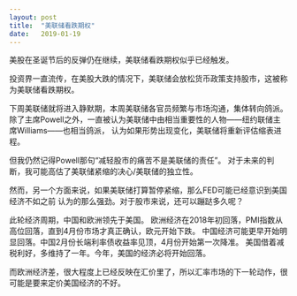 ```yaml
---
layout: post
title:  "美联储看跌期权"
date:   2019-01-19
---
```


美股在圣诞节后的反弹仍在继续，美联储看跌期权似乎已经触发。

投资界一直流传，在美股大跌的情况下，美联储会放松货币政策支持股市，这被称为美联储看跌期权。

下周美联储就将进入静默期，本周美联储各官员频繁与市场沟通，集体转向鸽派。
除了主席Powell之外，一直被认为美联储中由相当重要性的人物——纽约联储主席Williams——也相当鸽派，
认为如果形势出现变化，美联储将重新评估缩表进程。

但我仍然记得Powell那句“减轻股市的痛苦不是美联储的责任”。
对于未来的判断，我可能高估了美联储紧缩的决心/美联储的独立性。

然而，另一个方面来说，如果美联储打算暂停紧缩，那么FED可能已经意识到美国经济不如之前
认为的那么强劲。对于股市来说，还可以蹦跶多久呢？

此轮经济周期，中国和欧洲领先于美国。
欧洲经济在2018年初回落，PMI指数从高位回落，直到4月份市场才真正确认，欧元开始下跌。
中国经济可能更早开始明显回落。中国2月份长端利率债收益率见顶，4月份开始第一次降准。
美国借着减税利好，多维持了一年。今年，美国的经济必将开始回落。

而欧洲经济差，很大程度上已经反映在汇价里了，所以汇率市场的下一轮动作，很可能是要来定价美国经济的不好。
